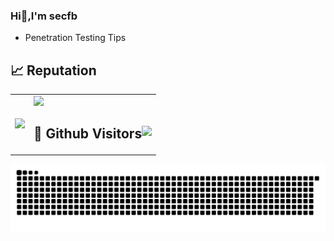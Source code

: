 ### Hi👋,I'm secfb

-  Penetration Testing Tips 



## 📈 Reputation

<table>
  <tr>
    <td><img src="https://github-readme-stats.vercel.app/api/top-langs/?username=secfb&hide=html"></td>
    <td>
      <img src="https://github-readme-stats.vercel.app/api?username=secfb&show_icons=true"/> 
      <br/>
      <h2 align="left" style="display: inline-block;"> &#x1f92b; Github Visitors   <img align="right" src="https://profile-counter.glitch.me/secfb/count.svg" /> </h2> 
    </td>
  </tr>
</table>

<picture>

  <source media="(prefers-color-scheme: dark)" srcset="https://raw.githubusercontent.com/secfb/secfb/output/github-contribution-grid-snake-dark.svg">
  <source media="(prefers-color-scheme: light)" srcset="https://raw.githubusercontent.com/secfb/secfb/output/github-contribution-grid-snake.svg">
  <img alt="github contribution grid snake animation" src="https://raw.githubusercontent.com/secfb/secfb/output/github-contribution-grid-snake.svg">

</picture>
